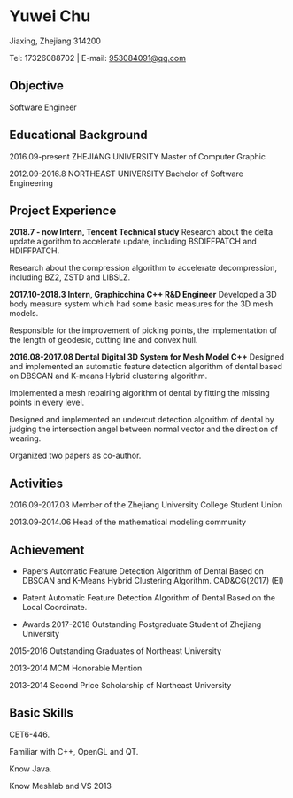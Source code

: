 # Yuwei Chu
Jiaxing, Zhejiang 314200 

Tel: 17326088702 | E-mail: 953084091@qq.com		

## Objective
Software Engineer
 
## Educational Background
2016.09-present             ZHEJIANG UNIVERSITY               Master of Computer Graphic

2012.09-2016.8            NORTHEAST UNIVERSITY             Bachelor of Software Engineering

## Project Experience 
**2018.7 - now                    Intern, Tencent                   Technical study**
Research about the delta update algorithm to accelerate update, including BSDIFFPATCH and HDIFFPATCH.

Research about the compression algorithm to accelerate decompression, including BZ2, ZSTD and LIBSLZ.

**2017.10-2018.3                Intern, Graphicchina                C++ R&D Engineer**
Developed a 3D body measure system which had some basic measures for the 3D mesh models.

Responsible for the improvement of picking points, the implementation of the length of geodesic, cutting line and convex hull.

**2016.08-2017.08	       Dental Digital 3D System for Mesh Model        C++**
Designed and implemented an automatic feature detection algorithm of dental based on DBSCAN and K-means Hybrid clustering algorithm.

Implemented a mesh repairing algorithm of dental by fitting the missing points in every level.

Designed and implemented an undercut detection algorithm of dental by judging the intersection angel between normal vector and the direction of wearing.

Organized two papers as co-author.

## Activities
2016.09-2017.03	 Member of the Zhejiang University College Student Union

2013.09-2014.06   Head of the mathematical modeling community

## Achievement
- Papers
Automatic Feature Detection Algorithm of Dental Based on DBSCAN and K-Means Hybrid Clustering Algorithm. CAD&CG(2017) (EI)

- Patent
Automatic Feature Detection Algorithm of Dental Based on the Local Coordinate.

- Awards
2017-2018   Outstanding Postgraduate Student of Zhejiang University

2015-2016   Outstanding Graduates of Northeast University

2013-2014   MCM Honorable Mention 

2013-2014   Second Price Scholarship of Northeast University


## Basic Skills
CET6-446.

Familiar with C++, OpenGL and QT.

Know Java.

Know Meshlab and VS 2013

 
